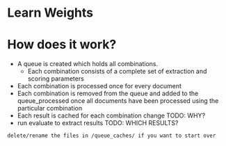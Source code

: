 # Learn Weights

# How does it work?
* A queue is created which holds all combinations.
   * Each combination consists of a complete set of extraction and scoring parameters
* Each combination is processed once for every document
* Each combination is removed from the queue and added to the queue_processed once all documents have been processed using the particular combination
* Each result is cached for each combination change TODO: WHY?
* run evaluate to extract results TODO: WHICH RESULTS?

``` delete/rename the files in /queue_caches/ if you want to start over ```